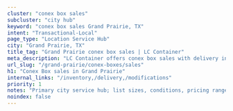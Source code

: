 ```yaml
---
cluster: "conex box sales"
subcluster: "city hub"
keyword: "conex box sales Grand Prairie, TX"
intent: "Transactional-Local"
page_type: "Location Service Hub"
city: "Grand Prairie, TX"
title_tag: "Grand Prairie conex box sales | LC Container"
meta_description: "LC Container offers conex box sales with delivery in Grand Prairie, TX. Local. Fast quotes. Since 2003."
url_slug: "/grand-prairie/conex-boxes/sales"
h1: "Conex Box sales in Grand Prairie"
internal_links: "/inventory,/delivery,/modifications"
priority: 1
notes: "Primary city service hub; list sizes, conditions, pricing ranges, photos, testimonials."
noindex: false
---
```


<!-- TODO: Add unique city/inventory copy, images, and internal links here. -->
